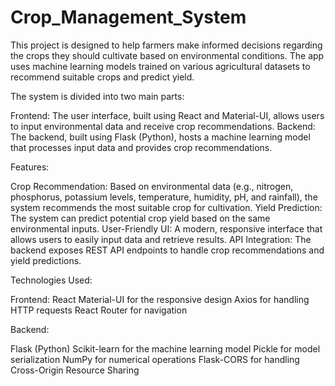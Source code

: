 # Crop_Management_System
This project is designed to help farmers make informed decisions regarding the crops they should cultivate based on environmental conditions. The app uses machine learning models trained on various agricultural datasets to recommend suitable crops and predict yield.

The system is divided into two main parts:

Frontend: The user interface, built using React and Material-UI, allows users to input environmental data and receive crop recommendations.
Backend: The backend, built using Flask (Python), hosts a machine learning model that processes input data and provides crop recommendations.


Features:

Crop Recommendation: Based on environmental data (e.g., nitrogen, phosphorus, potassium levels, temperature, humidity, pH, and rainfall), the system recommends the most suitable crop for cultivation.
Yield Prediction: The system can predict potential crop yield based on the same environmental inputs.
User-Friendly UI: A modern, responsive interface that allows users to easily input data and retrieve results.
API Integration: The backend exposes REST API endpoints to handle crop recommendations and yield predictions.

Technologies Used:

Frontend:
React
Material-UI for the responsive design
Axios for handling HTTP requests
React Router for navigation

Backend:

Flask (Python)
Scikit-learn for the machine learning model
Pickle for model serialization
NumPy for numerical operations
Flask-CORS for handling Cross-Origin Resource Sharing
